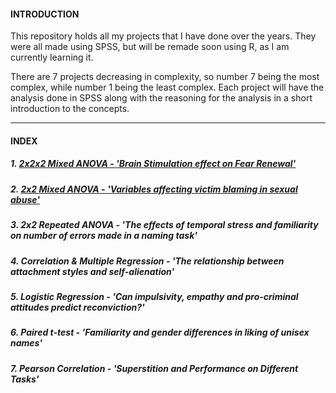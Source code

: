 

#### **INTRODUCTION**

This repository holds all my projects that I have done over the years. They were all made using SPSS, but will be remade soon using R, as I am currently learning it.<br>

There are 7 projects decreasing in complexity, so number 7 being the most complex, while number 1 being the least complex. Each project will have the analysis done in SPSS along with the reasoning for the analysis in a short introduction to the concepts.

***

#### **INDEX**

##### 1. [2x2x2 Mixed ANOVA - _'Brain Stimulation effect on Fear Renewal'_](https://github.com/Sakkull/PersonalProjects/tree/master/Projects/1%20Brain%20Stimulation%20Effect)

##### 2. [2x2 Mixed ANOVA - _'Variables affecting victim blaming in sexual abuse'_](https://github.com/Sakkull/PersonalProjects/tree/master/Projects/2%20Mixed%20ANOVA%20-%20'Variables%20affecting%20victim%20blaming%20in%20sexual%20abuse')

##### 3. 2x2 Repeated ANOVA - _'The effects of temporal stress and familiarity on number of errors made in a naming task'_

##### 4. Correlation & Multiple Regression - _'The relationship between attachment styles and self-alienation'_

##### 5. Logistic Regression - _'Can impulsivity, empathy and pro-criminal attitudes predict reconviction?'_

##### 6. Paired t-test - _'Familiarity and gender differences in liking of unisex names'_

##### 7. Pearson Correlation - _'Superstition and Performance on Different Tasks'_
